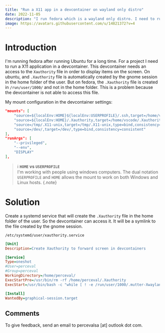 ```yaml
---
title: "Run a X11 app in a devcontainer on wayland only distro"
date: 2022-11-05
description: "I run fedora which is a wayland only distro. I need to run a X11 app in a devcontainer."
image: https://avatars.githubusercontent.com/u/14821372?v=4
---
```



# Introduction

I'm running fedora after running Ubuntu for a long time. For a project I need to run a X11 application in a devcontainer.
This devcontainer needs an access to the `Xauthority` file in order to display items on the screen.
On ubuntu, and `.Xauthority` file is automatically created by the gnome session in the home folder of the user.
But on fedora, the `.Xauthority` file is created in `/run/user/1000/` and not in the home folder.
This is a problem because the devcontainer is not able to access this file.

My mount configuration in the devcontainer settings: 
```json
"mounts": [
    "source=${localEnv:HOME}${localEnv:USERPROFILE}/.ssh,target=/home/vscode/.ssh,type=bind,readonly,consistency=cached",
    "source=${localEnv:HOME}/.Xauthority,target=/home/vscode/.Xauthority,type=bind,readonly,consistency=cached",
    "source=/tmp/.X11-unix,target=/tmp/.X11-unix,type=bind,consistency=cached",
    "source=/dev/,target=/dev/,type=bind,consistency=consistent"
],
"runArgs": [
    "--privileged",
    "--env",
    "DISPLAY"
],
```

> ℹ️ **`HOME` vs `USERPROFILE`**
> <br>I'm working with people using windows computers. The dual notation `USERPROFILE` and `HOME` allows the mount to work on both Windows and Linux hosts.
{.note}

# Solution

Create a systemd service that will create the `.Xauthority` file in the home folder of the user. So the devcontainer can access it. It will be a symlink to the file created by the gnome session.

`/etc/systemd/user/xauthority.service`
```ini
[Unit]
Description=Create Xauthority to forward screen in devcontainers

[Service]
Type=oneshot
#User=perceval
#Group=perceval
WorkingDirectory=/home/perceval/
ExecStartPre=/usr/bin/rm -rf /home/perceval/.Xauthority
ExecStart=/usr/bin/bash -c "while [ ! -e /run/user/1000/.mutter-Xwaylandauth.* ]; do sleep 1; done; ln -s /run/user/1000/.mutter-Xwaylandauth.* .Xauthority"

[Install]
WantedBy=graphical-session.target
```

## Comments

To give feedback, send an email to percevalsa [at] outlook dot com.